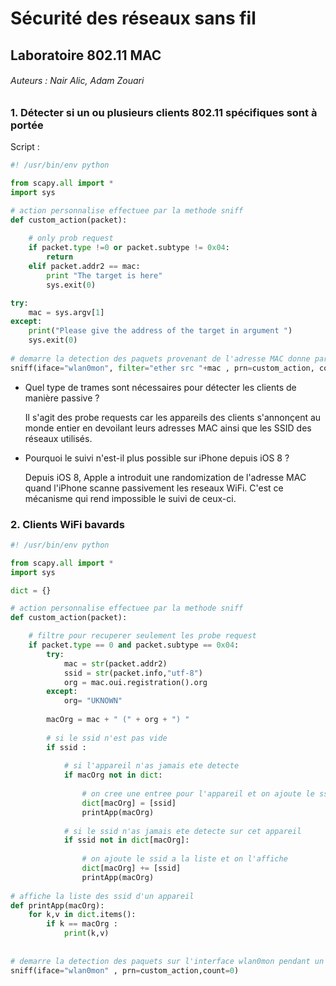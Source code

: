 # Sécurité des réseaux sans fil

## Laboratoire 802.11 MAC
###### Auteurs : Nair Alic, Adam Zouari

### 1. Détecter si un ou plusieurs clients 802.11 spécifiques sont à portée

Script : 

```python
#! /usr/bin/env python 

from scapy.all import *
import sys

# action personnalise effectuee par la methode sniff
def custom_action(packet):
    
    # only prob request
    if packet.type !=0 or packet.subtype != 0x04:
        return
    elif packet.addr2 == mac:
        print "The target is here"
        sys.exit(0) 

try:
    mac = sys.argv[1]
except:
    print("Please give the address of the target in argument ")
    sys.exit(0)
    
# demarre la detection des paquets provenant de l'adresse MAC donne par l'utilisateur
sniff(iface="wlan0mon", filter="ether src "+mac , prn=custom_action, count=0)
```

- Quel type de trames sont nécessaires pour détecter les clients de manière passive ?
 
	Il s'agit des probe requests car les appareils des clients s'annonçent au monde entier en devoilant leurs adresses MAC ainsi que les SSID des réseaux utilisés.

- Pourquoi le suivi n'est-il plus possible sur iPhone depuis iOS 8 ?</br>
	
	Depuis iOS 8, Apple a introduit une randomization de l'adresse MAC quand l'iPhone scanne passivement les reseaux WiFi. C'est ce mécanisme qui rend impossible le suivi de ceux-ci.


### 2. Clients WiFi bavards

```python
#! /usr/bin/env python

from scapy.all import *
import sys

dict = {}

# action personnalise effectuee par la methode sniff
def custom_action(packet):    

    # filtre pour recuperer seulement les probe request
    if packet.type == 0 and packet.subtype == 0x04:
        try:
            mac = str(packet.addr2)
            ssid = str(packet.info,"utf-8")
            org = mac.oui.registration().org                
        except:
            org= "UKNOWN"
            
        macOrg = mac + " (" + org + ") " 
        
        # si le ssid n'est pas vide
        if ssid :
            
            # si l'appareil n'as jamais ete detecte
            if macOrg not in dict:
                
                # on cree une entree pour l'appareil et on ajoute le ssid
                dict[macOrg] = [ssid]
                printApp(macOrg)
                
            # si le ssid n'as jamais ete detecte sur cet appareil    
            if ssid not in dict[macOrg]:
                
                # on ajoute le ssid a la liste et on l'affiche
                dict[macOrg] += [ssid]
                printApp(macOrg)
       
# affiche la liste des ssid d'un appareil
def printApp(macOrg):
    for k,v in dict.items():  
        if k == macOrg :
            print(k,v)
        
        
# demarre la detection des paquets sur l'interface wlan0mon pendant un temps defini par l'utilisateur
sniff(iface="wlan0mon" , prn=custom_action,count=0)
```

